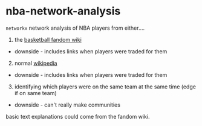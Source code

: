 # nba-network-analysis

`networkx` network analysis of NBA players from either....
1. the [basketball fandom wiki](https://basketball.fandom.com/wiki/Harrison_Barnes)
  - downside - includes links when players were traded for them
2. normal [wikipedia](https://en.wikipedia.org/wiki/LeBron_James)
  - downside - includes links when players were traded for them
3. identifying which players were on the same team at the same time (edge if on same team)
  - downside - can't really make communities
  
  
  basic text explanations could come from the fandom wiki.
